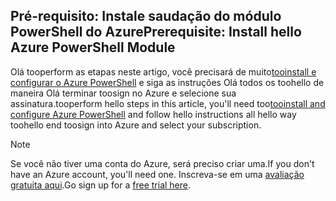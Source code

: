 ## <a name="prerequisite-install-hello-azure-powershell-module"></a><span data-ttu-id="fffdd-101">Pré-requisito: Instale saudação do módulo PowerShell do Azure</span><span class="sxs-lookup"><span data-stu-id="fffdd-101">Prerequisite: Install hello Azure PowerShell Module</span></span>

<span data-ttu-id="fffdd-102">Olá tooperform as etapas neste artigo, você precisará de muito[tooinstall e configurar o Azure PowerShell](/powershell/azureps-cmdlets-docs) e siga as instruções Olá todos os toohello de maneira Olá terminar toosign no Azure e selecione sua assinatura.</span><span class="sxs-lookup"><span data-stu-id="fffdd-102">tooperform hello steps in this article, you'll need too[tooinstall and configure Azure PowerShell](/powershell/azureps-cmdlets-docs) and follow hello instructions all hello way toohello end toosign into Azure and select your subscription.</span></span>

> [!NOTE]
> <span data-ttu-id="fffdd-103">Se você não tiver uma conta do Azure, será preciso criar uma.</span><span class="sxs-lookup"><span data-stu-id="fffdd-103">If you don't have an Azure account, you'll need one.</span></span> <span data-ttu-id="fffdd-104">Inscreva-se em uma [avaliação gratuita aqui](../articles/active-directory/sign-up-organization.md).</span><span class="sxs-lookup"><span data-stu-id="fffdd-104">Go sign up for a [free trial here](../articles/active-directory/sign-up-organization.md).</span></span>
